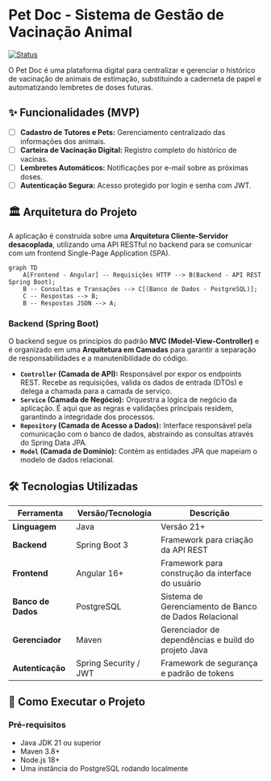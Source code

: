 # Pet Doc - Sistema de Gestão de Vacinação Animal

[![Status](https://img.shields.io/badge/status-em%20desenvolvimento-yellow)](https://github.com/bmatox/petdoc-app)

O Pet Doc é uma plataforma digital para centralizar e gerenciar o histórico de vacinação de animais de estimação, substituindo a caderneta de papel e automatizando lembretes de doses futuras.

## ✨ Funcionalidades (MVP)

-   [ ] **Cadastro de Tutores e Pets:** Gerenciamento centralizado das informações dos animais.
-   [ ] **Carteira de Vacinação Digital:** Registro completo do histórico de vacinas.
-   [ ] **Lembretes Automáticos:** Notificações por e-mail sobre as próximas doses.
-   [ ] **Autenticação Segura:** Acesso protegido por login e senha com JWT.

## 🏛️ Arquitetura do Projeto

A aplicação é construída sobre uma **Arquitetura Cliente-Servidor desacoplada**, utilizando uma API RESTful no backend para se comunicar com um frontend Single-Page Application (SPA).

```mermaid
graph TD
    A[Frontend - Angular] -- Requisições HTTP --> B(Backend - API REST Spring Boot);
    B -- Consultas e Transações --> C[(Banco de Dados - PostgreSQL)];
    C -- Respostas --> B;
    B -- Respostas JSON --> A;
```

### Backend (Spring Boot)

O backend segue os princípios do padrão **MVC (Model-View-Controller)** e é organizado em uma **Arquitetura em Camadas** para garantir a separação de responsabilidades e a manutenibilidade do código.

-   **`Controller` (Camada de API):** Responsável por expor os endpoints REST. Recebe as requisições, valida os dados de entrada (DTOs) e delega a chamada para a camada de serviço.
-   **`Service` (Camada de Negócio):** Orquestra a lógica de negócio da aplicação. É aqui que as regras e validações principais residem, garantindo a integridade dos processos.
-   **`Repository` (Camada de Acesso a Dados):** Interface responsável pela comunicação com o banco de dados, abstraindo as consultas através do Spring Data JPA.
-   **`Model` (Camada de Domínio):** Contém as entidades JPA que mapeiam o modelo de dados relacional.

## 🛠️ Tecnologias Utilizadas

| Ferramenta | Versão/Tecnologia | Descrição |
| ------------------- | ----------------- | -------------------------------------------------- |
| **Linguagem** | Java | Versão 21+ |
| **Backend** | Spring Boot 3 | Framework para criação da API REST |
| **Frontend** | Angular 16+ | Framework para construção da interface do usuário |
| **Banco de Dados** | PostgreSQL | Sistema de Gerenciamento de Banco de Dados Relacional |
| **Gerenciador** | Maven | Gerenciador de dependências e build do projeto Java |
| **Autenticação** | Spring Security / JWT | Framework de segurança e padrão de tokens |

## 🚀 Como Executar o Projeto

### Pré-requisitos

-   Java JDK 21 ou superior
-   Maven 3.8+
-   Node.js 18+
-   Uma instância do PostgreSQL rodando localmente

###